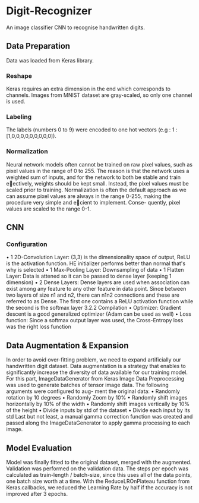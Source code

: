 # Digit-Recognizer
An image classifier CNN to recognise handwritten digits.

## Data Preparation
Data was loaded from Keras library.

### Reshape
Keras requires an extra dimension in the end which corresponds to channels. Images from
MNIST dataset are gray-scaled, so only one channel is used.

### Labeling
The labels (numbers 0 to 9) were encoded to one hot vectors (e.g : 1 : [1,0,0,0,0,0,0,0,0,0]).

### Normalization
Neural network models often cannot be trained on raw pixel values, such as pixel values
in the range of 0 to 255. The reason is that the network uses a weighted sum of inputs,
and for the network to both be stable and train eectively, weights should be kept small.
Instead, the pixel values must be scaled prior to training.
Normalization is often the default approach as we can assume pixel values are always in
the range 0-255, making the procedure very simple and ecient to implement. Conse-
quently, pixel values are scaled to the range 0-1.

## CNN

### Configuration
• 1 2D-Convolution Layer: (3,3) is the dimensionality space of output, ReLU is the
activation function. HE initializer performs better than normal that's why is selected
• 1 Max-Pooling Layer: Downsampling of data
• 1 Flatten Layer: Data is 
attened so it can be passed to dense layer (keeping 1
dimension)
• 2 Dense Layers: Dense layers are used when association can exist among any feature
to any other feature in data point. Since between two layers of size n1 and n2, there
can n1n2 connections and these are referred to as Dense. The first one contains a
ReLU activation function while the second is the softmax layer
3.2.2 Compilation
• Optimizer: Gradient descent is a good generalized optimizer (Adam can be used as
well)
• Loss function: Since a softmax output layer was used, the Cross-Entropy loss was
the right loss function

## Data Augmentation & Expansion
In order to avoid over-fitting problem, we need to expand artificially our handwritten
digit dataset. Data augmentation is a strategy that enables to significantly increase the
diversity of data available for our training model.
For this part, ImageDataGenerator from Keras Image Data Preprocessing was used to
generate batches of tensor image data. The following arguments were configured to aug-
ment the original data:
• Randomly rotation by 10 degrees
• Randomly Zoom by 10%
• Randomly shift images horizontally by 10% of the width
• Randomly shift images vertically by 10% of the height
• Divide inputs by std of the dataset
• Divide each input by its std
Last but not least, a manual gamma correction function was created and passed along
the ImageDataGenerator to apply gamma processing to each image.

## Model Evaluation
Model was finally fitted to the original dataset, merged with the augmented. Validation
was performed on the validation data.
The steps per epoch was calculated as train-length / batch-size, since this uses all of the
data points, one batch size worth at a time.
With the ReduceLROnPlateau function from Keras.callbacks, we reduced the Learning
Rate by half if the accuracy is not improved after 3 epochs.
